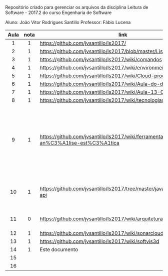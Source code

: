 Repositório criado para gerenciar os arquivos da disciplina Leitura de Software - 2017.2 do curso Engenharia de Software

Aluno: João Vitor Rodrigues Santillo
Professor: Fábio Lucena


| Aula  | nota | link | comentário  |
|:-:|:-:|---|:-:|
| 1  |  1 | https://github.com/jvsantillo/ls2017/  |   |
| 2  |  1 |  https://github.com/jvsantillo/ls2017/blob/master/Lista01_Git.pdf |   |
| 3  |  1 |  https://github.com/jvsantillo/ls2017/wiki/comandos |   |
| 4  |  1 |  https://github.com/jvsantillo/ls2017/wiki/environment |   |
| 5  | 1  |  https://github.com/jvsantillo/ls2017/wiki/Cloud-products |   |
| 6  | 1  | https://github.com/jvsantillo/ls2017/wiki/Aula-do-dia-06-09-2017  |   |
| 7  |  1 |   https://github.com/jvsantillo/ls2017/wiki/Aula-13-09-2017  | |
| 8  |  1 |  https://github.com/jvsantillo/ls2017/wiki/tecnologiasThoughtworks |   |
| 9  |  1 |  https://github.com/jvsantillo/ls2017/wiki/ferramentas-an%C3%A1lise-est%C3%A1tica |  O resultado da execução das ferramentas está nas wikis **analise-estatica** e **analise-estatica2**|
| 10  | 1  | https://github.com/jvsantillo/ls2017/tree/master/javancss/pagseguro-api  |  Não realizei a atividade que dá o acréscimo na nota |
| 11  | 0 |  https://github.com/jvsantillo/ls2017/wiki/arquitetura | Faltaram as imagens da execução |
| 12  |  1 | https://github.com/jvsantillo/ls2017/wiki/sonarcloud  |   |
| 13  | 1  | https://github.com/jvsantillo/ls2017/wiki/softvis3d  |   |
| 14  |  1 |  Este documento |   |
| 15  |   |   |   |
| 16  |   |   |   |

